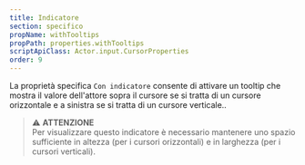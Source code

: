 ```yaml
---
title: Indicatore
section: specifico
propName: withTooltips
propPath: properties.withTooltips
scriptApiClass: Actor.input.CursorProperties
order: 9
---
```

La proprietà specifica `Con indicatore` consente di attivare un tooltip che mostra il valore dell'attore sopra il cursore se si tratta di un cursore orizzontale e a sinistra se si tratta di un cursore verticale..

>⚠️ **ATTENZIONE**<br>
Per visualizzare questo indicatore è necessario mantenere uno spazio sufficiente in altezza (per i cursori orizzontali) e in larghezza (per i cursori verticali).
